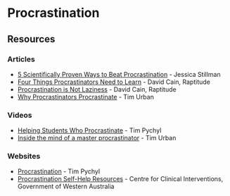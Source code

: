 # Procrastination

## Resources

### Articles

* [5 Scientifically Proven Ways to Beat Procrastination](https://www.inc.com/jessica-stillman/5-scientifically-proven-ways-to-beat-procrastination.html) - Jessica Stillman
* [Four Things Procrastinators Need to Learn](https://www.raptitude.com/2018/04/four-things-procrastinators-need-to-learn/) - David Cain, Raptitude
* [Procrastination is Not Laziness](https://www.raptitude.com/2011/05/procrastination-is-not-laziness/) - David Cain, Raptitude
* [Why Procrastinators Procrastinate](https://waitbutwhy.com/2013/10/why-procrastinators-procrastinate.html) - Tim Urban

### Videos

* [Helping Students Who Procrastinate](https://www.youtube.com/watch?v=mhFQA998WiA) - Tim Pychyl
* [Inside the mind of a master procrastinator](https://www.youtube.com/watch?v=arj7oStGLkU) - Tim Urban

### Websites

* [Procrastination](http://www.procrastination.ca/) - Tim Pychyl
* [Procrastination Self-Help Resources](https://www.cci.health.wa.gov.au/Resources/Looking-After-Yourself/Procrastination) - Centre for Clinical Interventions, Government of Western Australia

